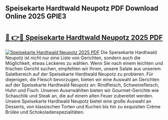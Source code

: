 ## Speisekarte Hardtwald Neupotz PDF Download Online 2025 GPlE3

# <h2><a href="http://gc9kdp.nevu.top/?p=Speisekarte+Hardtwald+Neupotz">🔗 👉🔴 Speisekarte Hardtwald Neupotz 2025 PDF</a></h2>

[![Speisekarte Hardtwald Neupotz 2025 PDF](https://i.imgur.com/dBaPXMq.png)](http://gc9kdp.nevu.top/?p=Speisekarte+Hardtwald+Neupotz)
Die Speisekarte Hardtwald Neupotz ist nicht nur eine Liste von Gerichten, sondern auch die Möglichkeit, etwas Leckeres zu wählen. Wenn Sie nach einem leichten und frischen Gericht suchen, empfehlen wir Ihnen, unsere Salate aus unserem Salatbereich auf der Speisekarte Hardtwald Neupotz zu probieren. Für diejenigen, die Fleisch bevorzugen, bieten wir eine Auswahl an Gerichten auf der Speisekarte Hardtwald Neupotz an: Rindfleisch, Schweinefleisch, Huhn und Fisch. Unseren Auserwählten bieten wir Gourmet-Gerichte wie Schaschlik und Steak an, die auf einem alten Feuer zubereitet werden. Unsere Speisekarte Hardtwald Neupotz bietet eine große Auswahl an Desserts, von klassischen Torten und Kuchen bis hin zu exquisiten Crème Brûlée und Schokoladenspezialitäten.
